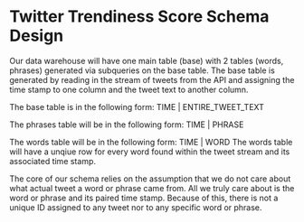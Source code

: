 # Twitter Trendiness Score Schema Design

Our data warehouse will have one main table (base) with 2 tables (words, phrases) generated via subqueries on the base table. The base table is generated by reading in the stream of tweets from the API and assigning the time stamp to one column and the tweet text to another column. 

The base table is in the following form: TIME | ENTIRE_TWEET_TEXT

The phrases table will be in the following form: TIME | PHRASE

The words table will be in the following form: TIME | WORD
The words table will have a unqiue row for every word found within the tweet stream and its associated time stamp.
  
The core of our schema relies on the assumption that we do not care about what actual tweet a word or phrase came from. All we truly care about is the word or phrase and its paired time stamp. Because of this, there is not a unique ID assigned to any tweet nor to any specific word or phrase.
  
